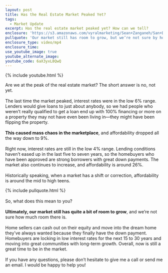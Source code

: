 ```yaml
---
layout: post
title: Has the Real Estate Market Peaked Yet?
tags:
  - Market Update
excerpt: Has the real estate market peaked yet? How can we tell?
enclosure: 'https://s3.amazonaws.com/vyralmarketing/Sean+Zanganeh/San+Diego%2C+CA+Real+Estate+Has+the+Market+Peaked.mp4'
pullquote: 'Our market still has room to grow, but we’re not sure by how much.'
enclosure_type: video/mp4
enclosure_time:
use_youtube_image: true
youtube_alternate_image:
youtube_code: 6aX3yxL8QwQ
---
```



{% include youtube.html %}

Are we at the peak of the real estate market? The short answer is no, not yet.&nbsp;
<br>&nbsp;
<br>The last time the market peaked, interest rates were in the low 6% range. Lenders would give loans to just about anybody, so we had people who weren’t really qualified to get a loan end up with 100% financing or more on a property they may not have even been living in—they might have been flipping the property.&nbsp;
<br>&nbsp;
<br>**This caused mass chaos in the marketplace**, and affordability dropped all the way down to 9%. &nbsp;
<br>&nbsp;
<br>Right now, interest rates are still in the low 4% range. Lending conditions haven’t eased up in the last five to seven years, so the homebuyers who have been approved are strong borrowers with great down payments. The market also continues to increase, and affordability is around 26%.&nbsp;
<br>&nbsp;
<br>Historically speaking, when a market has a shift or correction, affordability is around the mid to high teens.&nbsp;

{% include pullquote.html %}
<br>&nbsp;
<br>So, what does this mean to you?&nbsp;
<br>&nbsp;
<br>**Ultimately, our market still has quite a bit of room to grow**, and we’re not sure how much room there is.&nbsp;
<br>&nbsp;
<br>Home sellers can cash out on their equity and move into the dream home they’ve always wanted because they finally have the down payment. Homebuyers are locking in low interest rates for the next 15 to 30 years and moving into great communities with long-term growth. Overall, now is still a great time to be in the market.&nbsp;
<br>&nbsp;
<br>If you have any questions, please don’t hesitate to give me a call or send me an email. I would be happy to help you!